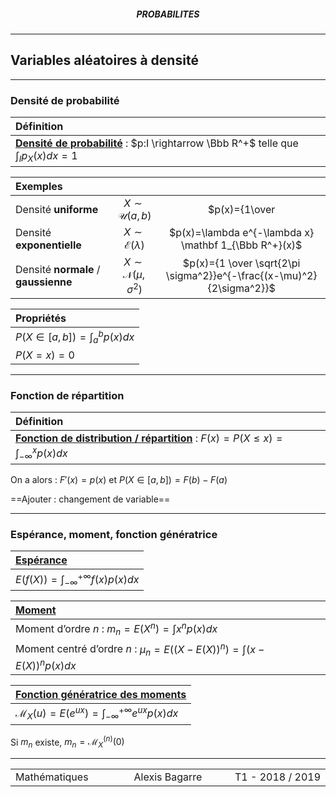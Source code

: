 <h5 style="text-align: center"> PROBABILITES </h5>

------

## **Variables aléatoires à densité**

---

### Densité de probabilité


| Définition                                                   |
| :----------------------------------------------------------- |
| **<u>Densité de probabilité</u>** : $p:I \rightarrow \Bbb R^+$ telle que $\int_I p_X(x)dx=1$ |

| Exemples                             |                                  |                                                              |
| :----------------------------------- | :------------------------------: | :----------------------------------------------------------: |
| Densité **uniforme**                 |      $X\sim\mathcal U(a,b)$      |         $p(x)={1\over |b-a|} \mathbf{1}_{[a,b]}(x)$          |
| Densité **exponentielle**            |    $X\sim\mathcal E(\lambda)$    |    $p(x)=\lambda e^{-\lambda x} \mathbf 1_{\Bbb R^+}(x)$     |
| Densité **normale** / **gaussienne** | $X\sim \mathcal N(\mu,\sigma^2)$ | $p(x)={1 \over \sqrt{2\pi \sigma^2}}e^{-\frac{(x-\mu)^2}{2\sigma^2}}$ |

| Propriétés                        |
| :-------------------------------- |
| $P(X\in [a,b]) = \int_a^b p(x)dx$ |
| $P(X=x)=0$                        |

---

### Fonction de répartition


| Définition                                                   |
| :----------------------------------------------------------- |
| **<u>Fonction de distribution / répartition</u>** : $F(x)=P(X\leq x)=\int_{-\infty}^x p(x)dx$ |

On a alors : $F'(x)=p(x)$ et $P(X\in [a,b])=F(b)-F(a)$

==Ajouter : changement de variable==

---

### Espérance, moment, fonction génératrice


| <u>**Espérance**</u>                         |
| :------------------------------------------- |
| $E(f(X))=\int_{-\infty}^{+\infty}f(x)p(x)dx$ |

| <u>**Moment**</u>                                            |
| :----------------------------------------------------------- |
| Moment d’ordre $n$ : $m_n=E(X^n)=\int x^np(x)dx$             |
| Moment centré d’ordre $n$ : $\mu_n=E((X-E(X))^n)=\int (x-E(X))^np(x)dx$ |

| <u>**Fonction génératrice des moments**</u>                  |
| :----------------------------------------------------------- |
| $\mathcal M_X(u)=E(e^{ux})=\int_{-\infty}^{+\infty}e^{ux}p(x)dx$ |

Si $m_n$ existe, $m_n=\mathcal M_X^{(n)}(0)$



---

<table width="90%">
<tr>
<td style="width: 30%; text-align: left; background:transparent; border:0;">Mathématiques</td>
<td style="width: 30%; text-align: center; background:transparent; border:0;">Alexis Bagarre</td>
<td style="width: 30%; text-align: right; background:transparent; border:0;">T1 - 2018 / 2019</td>
</tr>
</table>